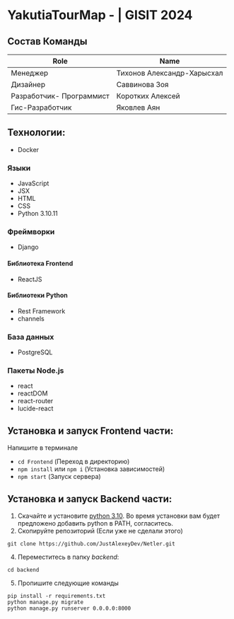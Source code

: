 # YakutiaTourMap -  | GISIT 2024

## Состав Команды
|Role           |Name                       |
|---------------|---------------------------|
|Менеджер       |Тихонов Александр-Харысхал|
|Дизайнер       |Саввинова Зоя|
|Разработчик- Программист| Коротких Алексей |
|Гис-Разработчик| Яковлев Аян  |

## Технологии:
- Docker
### Языки
- JavaScript
- JSX
- HTML
- CSS
- Python 3.10.11
### Фреймворки
- Django
#### Библиотека Frontend
- ReactJS
#### Библиотеки Python
- Rest Framework
- channels
### База данных
- PostgreSQL
### Пакеты Node.js
- react
- reactDOM
- react-router
- lucide-react
## Установка и запуск Frontend части:
Напишите в терминале
- `cd Frontend` (Переход в директорию)
- `npm install` или `npm i` (Установка зависимостей)
- `npm start` (Запуск сервера)

  
## Установка и запуск Backend части:
1. Скачайте и установите [python 3.10](https://www.python.org/downloads/release/python-31011/). Во время установки вам будет предложено добавить python в PATH, согласитесь.
2. Скопируйте репозиторий (Если уже не сделали этого)
```
git clone https://github.com/JustAlexeyDev/Netler.git
```
4. Переместитесь в папку *backend*:
```
cd backend
```
5. Пропишите следующие команды
```
pip install -r requirements.txt
python manage.py migrate
python manage.py runserver 0.0.0.0:8000
```
